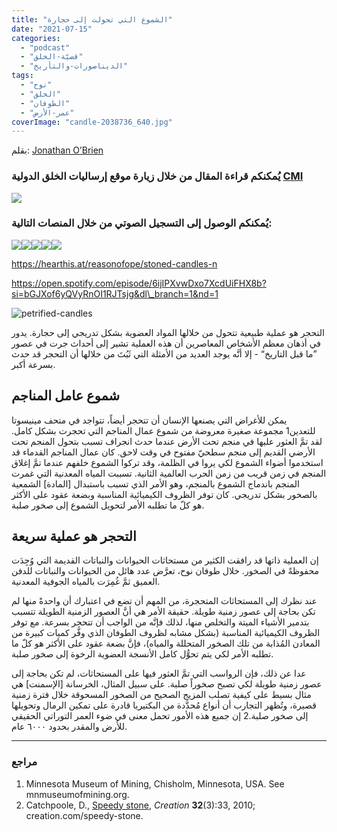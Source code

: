 ```yaml
---
title: "الشموع التي تحولت إلى حجارة"
date: "2021-07-15"
categories: 
  - "podcast"
  - "قضيّة-الخلق"
  - "الديناصورات-والتأريخ"
tags: 
  - "نوح"
  - "الخلق"
  - "الطوفان"
  - "عمر-الأرض"
coverImage: "candle-2038736_640.jpg"
---
```


بقلم: [Jonathan O’Brien](https://creation.com/jonathan-obrien)[](https://creation.com/a/15163)

### يُمكنكم قراءة المقال من خلال زيارة موقع إرساليات الخلق الدولية [CMI](http://Creation.com/arabic)  
  
[![](images/cmi.png)](https://creation.com/a/15163)

### يُمكنكم الوصول إلى التسجيل الصوتي من خلال المنصات التالية:  
  
[![](images/apple-podcasts-1.png)](https://podcasts.apple.com/lu/podcast/الشموع-التي-تحولت-إلى-حجارة/id1562186150?i=1000528973020)[![](images/google-podcasts.png)](https://podcasts.google.com/feed/aHR0cHM6Ly9hbmNob3IuZm0vcy81MTVjMjljNC9wb2RjYXN0L3Jzcw/episode/ZGMwNWIwY2QtZjlmOS00YWUwLThjNzQtNjVhNDEyZjM5Y2Yz?sa=X&ved=0CA0QkfYCahcKEwio1Z-FpeXxAhUAAAAAHQAAAAAQAQ)[![](images/spotify.png)](https://open.spotify.com/episode/6ijIPXvwDxo7XcdUiFHX8b?si=bGJXof6yQVyRnOI1RJTsjg&dl_branch=1&nd=1)[![](images/anchor-2.png)](https://anchor.fm/reason-of-hope4/episodes/ep-e1052s1)[![](images/hearthis.at_.png)](https://hearthis.at/reasonofope/stoned-candles-n/)

https://hearthis.at/reasonofope/stoned-candles-n

https://open.spotify.com/episode/6ijIPXvwDxo7XcdUiFHX8b?si=bGJXof6yQVyRnOI1RJTsjg&dl\_branch=1&nd=1

![petrified-candles](images/petrified-candles.jpg)

التحجر هو عملية طبيعية تتحول من خلالها المواد العضوية بشكل تدريجي إلى حجارة. يدور في أذهان معظم الأشخاص المعاصرين أن هذه العملية تشير إلى أحداث جرت في عصور ”ما قبل التاريخ“ - إلا أنَّه يوجد العديد من الأمثلة التي ثَبُتَ من خلالها أن التحجر قد حدث بسرعة أكبر.

## شموع عامل المناجم

يمكن للأغراض التي يصنعها الإنسان أن تتحجر أيضاً، تتواجد في متحف مينيسوتا للتعدين1 مجموعة صغيرة معروضة من شموع عمال المناجم التي تحجرت بشكل كامل. لقد تمَّ العثور عليها في منجم تحت الأرض عندما حدث انجراف تسبب بتحول المنجم تحت الأرضي القديم إلى منجم سطحيّ مفتوح في وقت لاحق. كان عمال المناجم القدماء قد استخدموا أضواء الشموع لكي يروا في الظلمة، وقد تركوا الشموع خلفهم عندما تمَّ إغلاق المنجم في زمن قريب من زمن الحرب العالمية الثانية. تسببت المياه المعدنية التي غمرت المنجم باندماج الشموع بالمنجم، وهو الأمر الذي تسبب باستبدال \[المادة\] الشمعية بالصخور بشكل تدريجي. كان توفر الظروف الكيميائية المناسبة وبضعة عقود على الأكثر هو كلّ ما تطلبه الأمر لتحويل الشموع إلى صخور صلبة.

## التحجر هو عملية سريعة

إن العملية ذاتها قد رافقت الكثير من مستحاثات الحيوانات والنباتات القديمة التي وُجِدَت محفوظةً في الصخور. خلال طوفان نوح، تعرَّض عدد هائل من الحيوانات والنباتات للدفن العميق ثمَّ غُمِرَت بالمياه الجوفية المعدنية.

عند نظرك إلى المستحاثات المتحجرة، من المهم أن تضع في اعتبارك أن واحدةً منها لم تكن بحاجة إلى عصور زمنية طويلة. حقيقة الأمر هي أنَّ العصور الزمنية الطويلة تتسبب بتدمير الأشياء الميتة والتخلص منها، لذلك فإنَّه من الواجب أن تتحجر بسرعة. مع توفر الظروف الكيميائية المناسبة (بشكل مشابه لظروف الطوفان الذي وفَّر كميات كبيرة من المعادن المُذابة من تلك الصخور المتحللة والمياه)، فإنَّ بضعة عقود على الأكثر هو كلّ ما تطلبه الأمر لكي يتم تحوُّل كامل الأنسجة العضوية الرخوة إلى صخور صلبة.

عدا عن ذلك، فإن الرواسب التي تمَّ العثور فيها على المستحاثات، لم تكن بحاجة إلى عصور زمنية طويلة لكي تصبح صخوراً صلبة. على سبيل المثال، الخرسانة \[الإسمنت\] هي مثال بسيط على كيفية تصلب المزيج الصحيح من الصخور المسحوقة خلال فترة زمنية قصيرة، وتُظهر التجارب أن أنواع مُحدَّدة من البكتيريا قادرة على تمكين الرمال وتحويلها إلى صخور صلبة.2 إن جميع هذه الأمور تحمل معنى في ضوء العمر التوراتي الحقيقي للأرض والمقدر بحدود ٦٠٠٠ عام.

* * *

### مراجع

1. Minnesota Museum of Mining, Chisholm, Minnesota, USA. See mnmuseumofmining.org.
2. Catchpoole, D., [Speedy stone](https://creation.com/speedy-stone), _Creation_ **32**(3):33, 2010; creation.com/speedy-stone.
